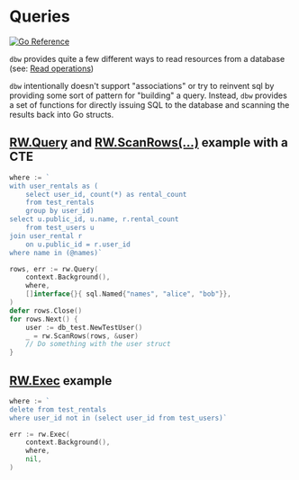 # Queries
[![Go
Reference](https://pkg.go.dev/badge/github.com/hashicorp/go-dbw.svg)](https://pkg.go.dev/github.com/hashicorp/go-dbw)

`dbw` provides quite a few different ways to read resources from a database
(see: [Read operations](./README_READ.md))  

`dbw` intentionally doesn't support "associations" or try to reinvent sql by providing some sort of pattern for
"building" a query.  Instead, `dbw` provides a set of functions for directly issuing SQL to the database and scanning the results back into Go structs. 


## [RW.Query](https://pkg.go.dev/github.com/hashicorp/go-dbw#RW.Query) and [RW.ScanRows(...)](https://pkg.go.dev/github.com/hashicorp/go-dbw#RW.ScanRows) example with a CTE
```go
where := `
with user_rentals as (
    select user_id, count(*) as rental_count
    from test_rentals
    group by user_id)
select u.public_id, u.name, r.rental_count 
    from test_users u 
join user_rental r
    on u.public_id = r.user_id 
where name in (@names)`

rows, err := rw.Query(
    context.Background(), 
    where, 
    []interface{}{ sql.Named{"names", "alice", "bob"}},
)
defer rows.Close()
for rows.Next() {
    user := db_test.NewTestUser()
    _ = rw.ScanRows(rows, &user)
    // Do something with the user struct
}
```

## [RW.Exec](https://pkg.go.dev/github.com/hashicorp/go-dbw#RW.Exec) example

```go
where := `
delete from test_rentals 
where user_id not in (select user_id from test_users)`

err := rw.Exec(
    context.Background(), 
    where, 
    nil,
)
```